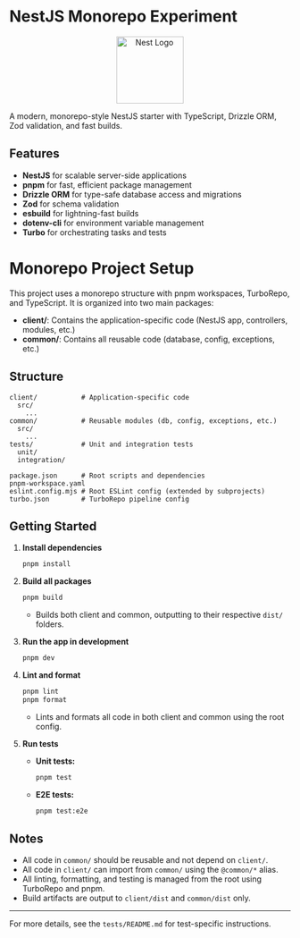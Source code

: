 # NestJS Monorepo Experiment

<p align="center">
  <a href="http://nestjs.com/" target="blank"><img src="https://nestjs.com/img/logo-small.svg" width="120" alt="Nest Logo" /></a>
</p>

A modern, monorepo-style NestJS starter with TypeScript, Drizzle ORM, Zod validation, and fast builds.

## Features

- **NestJS** for scalable server-side applications
- **pnpm** for fast, efficient package management
- **Drizzle ORM** for type-safe database access and migrations
- **Zod** for schema validation
- **esbuild** for lightning-fast builds
- **dotenv-cli** for environment variable management
- **Turbo** for orchestrating tasks and tests

# Monorepo Project Setup

This project uses a monorepo structure with pnpm workspaces, TurboRepo, and TypeScript. It is organized into two main packages:

- **client/**: Contains the application-specific code (NestJS app, controllers, modules, etc.)
- **common/**: Contains all reusable code (database, config, exceptions, etc.)

## Structure

```
client/           # Application-specific code
  src/
    ...
common/           # Reusable modules (db, config, exceptions, etc.)
  src/
    ...
tests/            # Unit and integration tests
  unit/
  integration/

package.json      # Root scripts and dependencies
pnpm-workspace.yaml
eslint.config.mjs # Root ESLint config (extended by subprojects)
turbo.json        # TurboRepo pipeline config
```

## Getting Started

1. **Install dependencies**
   ```sh
   pnpm install
   ```

2. **Build all packages**
   ```sh
   pnpm build
   ```
   - Builds both client and common, outputting to their respective `dist/` folders.

3. **Run the app in development**
   ```sh
   pnpm dev
   ```

4. **Lint and format**
   ```sh
   pnpm lint
   pnpm format
   ```
   - Lints and formats all code in both client and common using the root config.

5. **Run tests**
   - **Unit tests:**
     ```sh
     pnpm test
     ```
   - **E2E tests:**
     ```sh
     pnpm test:e2e
     ```

## Notes
- All code in `common/` should be reusable and not depend on `client/`.
- All code in `client/` can import from `common/` using the `@common/*` alias.
- All linting, formatting, and testing is managed from the root using TurboRepo and pnpm.
- Build artifacts are output to `client/dist` and `common/dist` only.

---

For more details, see the `tests/README.md` for test-specific instructions.
